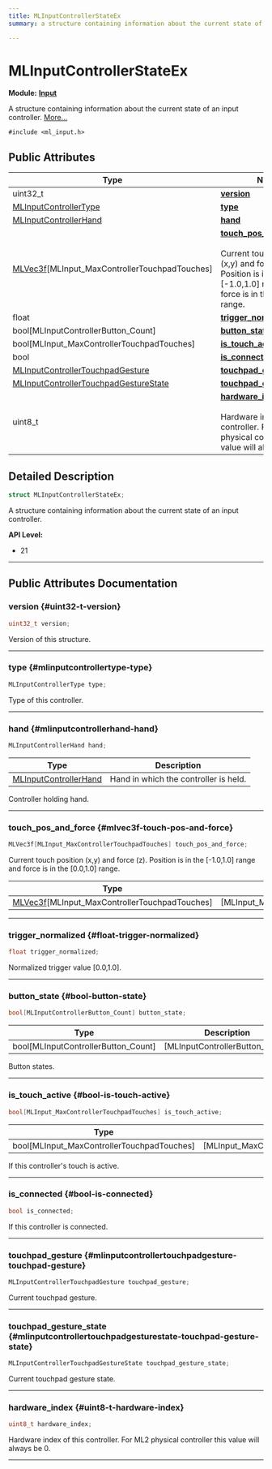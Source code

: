 ```yaml
---
title: MLInputControllerStateEx
summary: a structure containing information about the current state of an input controller. 

---
```


# MLInputControllerStateEx

**Module:** **[Input](/versioned_docs/version-14-Jun-2023/api-ref/api/Modules/group___input/group___input.md)**



A structure containing information about the current state of an input controller.  [More...](#detailed-description)


`#include <ml_input.h>`

## Public Attributes

| Type           | Name           |
| -------------- | -------------- |
| uint32_t | **[version](/versioned_docs/version-14-Jun-2023/api-ref/api/Modules/group___input/struct_m_l_input_controller_state_ex.md#uint32-t-version)**  |
| [MLInputControllerType](/versioned_docs/version-14-Jun-2023/api-ref/api/Modules/group___input/group___input.md#enums-mlinputcontrollertype) | **[type](/versioned_docs/version-14-Jun-2023/api-ref/api/Modules/group___input/struct_m_l_input_controller_state_ex.md#mlinputcontrollertype-type)**  |
| [MLInputControllerHand](/versioned_docs/version-14-Jun-2023/api-ref/api/Modules/group___input/group___input.md#enums-mlinputcontrollerhand) | **[hand](/versioned_docs/version-14-Jun-2023/api-ref/api/Modules/group___input/struct_m_l_input_controller_state_ex.md#mlinputcontrollerhand-hand)**  |
| [MLVec3f](/versioned_docs/version-14-Jun-2023/api-ref/api/Modules/group___common/struct_m_l_vec3f.md)[MLInput_MaxControllerTouchpadTouches] | **[touch_pos_and_force](/versioned_docs/version-14-Jun-2023/api-ref/api/Modules/group___input/struct_m_l_input_controller_state_ex.md#mlvec3f-touch-pos-and-force)** <br></br>Current touch position (x,y) and force (z). Position is in the [-1.0,1.0] range and force is in the [0.0,1.0] range.  |
| float | **[trigger_normalized](/versioned_docs/version-14-Jun-2023/api-ref/api/Modules/group___input/struct_m_l_input_controller_state_ex.md#float-trigger-normalized)**  |
| bool[MLInputControllerButton_Count] | **[button_state](/versioned_docs/version-14-Jun-2023/api-ref/api/Modules/group___input/struct_m_l_input_controller_state_ex.md#bool-button-state)**  |
| bool[MLInput_MaxControllerTouchpadTouches] | **[is_touch_active](/versioned_docs/version-14-Jun-2023/api-ref/api/Modules/group___input/struct_m_l_input_controller_state_ex.md#bool-is-touch-active)**  |
| bool | **[is_connected](/versioned_docs/version-14-Jun-2023/api-ref/api/Modules/group___input/struct_m_l_input_controller_state_ex.md#bool-is-connected)**  |
| [MLInputControllerTouchpadGesture](/versioned_docs/version-14-Jun-2023/api-ref/api/Modules/group___input/struct_m_l_input_controller_touchpad_gesture.md) | **[touchpad_gesture](/versioned_docs/version-14-Jun-2023/api-ref/api/Modules/group___input/struct_m_l_input_controller_state_ex.md#mlinputcontrollertouchpadgesture-touchpad-gesture)**  |
| [MLInputControllerTouchpadGestureState](/versioned_docs/version-14-Jun-2023/api-ref/api/Modules/group___input/group___input.md#enums-mlinputcontrollertouchpadgesturestate) | **[touchpad_gesture_state](/versioned_docs/version-14-Jun-2023/api-ref/api/Modules/group___input/struct_m_l_input_controller_state_ex.md#mlinputcontrollertouchpadgesturestate-touchpad-gesture-state)**  |
| uint8_t | **[hardware_index](/versioned_docs/version-14-Jun-2023/api-ref/api/Modules/group___input/struct_m_l_input_controller_state_ex.md#uint8-t-hardware-index)** <br></br>Hardware index of this controller. For ML2 physical controller this value will always be 0.  |

## Detailed Description

```cpp
struct MLInputControllerStateEx;
```

A structure containing information about the current state of an input controller. 




**API Level:**
  * 21




-----------
## Public Attributes Documentation

### version {#uint32-t-version}

```cpp
uint32_t version;
```


Version of this structure. 





-----------

### type {#mlinputcontrollertype-type}

```cpp
MLInputControllerType type;
```


Type of this controller. 





-----------

### hand {#mlinputcontrollerhand-hand}

```cpp
MLInputControllerHand hand;
```



| Type | Description |
|--|--|
| [MLInputControllerHand](/versioned_docs/version-14-Jun-2023/api-ref/api/Modules/group___input/group___input.md#enums-mlinputcontrollerhand) | Hand in which the controller is held.  |


Controller holding hand. 





-----------

### touch_pos_and_force {#mlvec3f-touch-pos-and-force}

```cpp
MLVec3f[MLInput_MaxControllerTouchpadTouches] touch_pos_and_force;
```

Current touch position (x,y) and force (z). Position is in the [-1.0,1.0] range and force is in the [0.0,1.0] range. 


| Type | Description |
|--|--|
| [MLVec3f](/versioned_docs/version-14-Jun-2023/api-ref/api/Modules/group___common/struct_m_l_vec3f.md)[MLInput_MaxControllerTouchpadTouches] | [MLInput_MaxControllerTouchpadTouches] |






-----------

### trigger_normalized {#float-trigger-normalized}

```cpp
float trigger_normalized;
```


Normalized trigger value [0.0,1.0]. 





-----------

### button_state {#bool-button-state}

```cpp
bool[MLInputControllerButton_Count] button_state;
```



| Type | Description |
|--|--|
| bool[MLInputControllerButton_Count] | [MLInputControllerButton_Count] |


Button states. 





-----------

### is_touch_active {#bool-is-touch-active}

```cpp
bool[MLInput_MaxControllerTouchpadTouches] is_touch_active;
```



| Type | Description |
|--|--|
| bool[MLInput_MaxControllerTouchpadTouches] | [MLInput_MaxControllerTouchpadTouches] |


If this controller's touch is active. 





-----------

### is_connected {#bool-is-connected}

```cpp
bool is_connected;
```


If this controller is connected. 





-----------

### touchpad_gesture {#mlinputcontrollertouchpadgesture-touchpad-gesture}

```cpp
MLInputControllerTouchpadGesture touchpad_gesture;
```


Current touchpad gesture. 





-----------

### touchpad_gesture_state {#mlinputcontrollertouchpadgesturestate-touchpad-gesture-state}

```cpp
MLInputControllerTouchpadGestureState touchpad_gesture_state;
```


Current touchpad gesture state. 





-----------

### hardware_index {#uint8-t-hardware-index}

```cpp
uint8_t hardware_index;
```

Hardware index of this controller. For ML2 physical controller this value will always be 0. 





-----------


